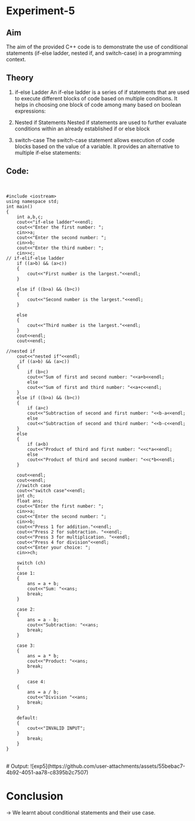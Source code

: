 # Experiment-5

## Aim 
The aim of the provided C++ code is to demonstrate the use of conditional statements (if-else ladder, nested if, and switch-case) in a programming context.

## Theory

1. if-else Ladder
An if-else ladder is a series of if statements that are used to execute different blocks of code based on multiple conditions. It helps in choosing one block of code among many based on boolean expressions:

2. Nested if Statements
Nested if statements are used to further evaluate conditions within an already established if or else block

3. switch-case
The switch-case statement allows execution of code blocks based on the value of a variable. It provides an alternative to multiple if-else statements:

## Code: 
<br>

```
#include <iostream>
using namespace std;
int main()
{
    int a,b,c;
    cout<<"if-else ladder"<<endl;
    cout<<"Enter the first number: ";
    cin>>a;
    cout<<"Enter the second number: ";
    cin>>b;
    cout<<"Enter the third number: ";
    cin>>c;
// if-elif-else ladder
    if ((a>b) && (a>c))
    {
        cout<<"First number is the largest."<<endl;
    }

    else if ((b>a) && (b>c))
    {
        cout<<"Second number is the largest."<<endl;
    }

    else
    {
        cout<<"Third number is the largest."<<endl;
    }
    cout<<endl;
    cout<<endl;

//nested if
    cout<<"nested if"<<endl;
     if ((a>b) && (a>c))
    {
        if (b>c)
        cout<<"Sum of first and second number: "<<a+b<<endl;
        else
        cout<<"Sum of first and third number: "<<a+c<<endl;
    }
    else if ((b>a) && (b>c))
    {
        if (a>c)
        cout<<"Subtraction of second and first number: "<<b-a<<endl;
        else
        cout<<"Subtraction of second and third number: "<<b-c<<endl;
    }
    else
    {
        if (a<b)
        cout<<"Product of third and first number: "<<c*a<<endl;
        else
        cout<<"Product of third and second number: "<<c*b<<endl;
    }

    cout<<endl;
    cout<<endl;
    //switch case
    cout<<"switch case"<<endl;
    int ch;
    float ans;
    cout<<"Enter the first number: ";
    cin>>a;
    cout<<"Enter the second number: ";
    cin>>b;
    cout<<"Press 1 for addition."<<endl;
    cout<<"Press 2 for subtraction. "<<endl;
    cout<<"Press 3 for multiplication. "<<endl;
    cout<<"Press 4 for division"<<endl;
    cout<<"Enter your choice: ";
    cin>>ch;

    switch (ch)
    {
    case 1:
    {
        ans = a + b;
        cout<<"Sum: "<<ans;
        break;
    }

    case 2:
    {
        ans = a - b;
        cout<<"Subtraction: "<<ans;
        break;
    }
    
    case 3:
    {
        ans = a * b;
        cout<<"Product: "<<ans;
        break;
    }

        case 4:
    {
        ans = a / b;
        cout<<"Division "<<ans;
        break;
    }

    default:
    {
        cout<<"INVALID INPUT";
    }
        break;
    }
}

```

<br>
# Output: 
![exp5](https://github.com/user-attachments/assets/55bebac7-4b92-4051-aa78-c8395b2c7507)

# Conclusion

→ We learnt about conditional statements and their use case.
